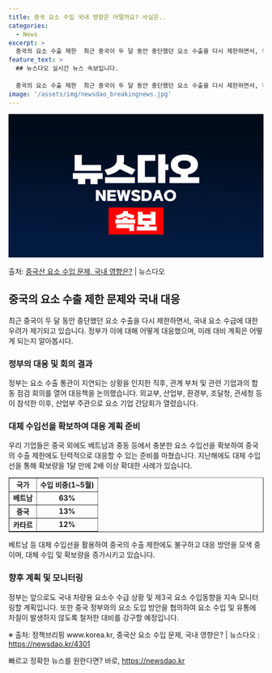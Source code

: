 ```yaml
---
title: 중국 요소 수입 국내 영향은 어떨까요? 사실은..
categories:
  - News
excerpt: >
  중국의 요소 수출 제한  최근 중국이 두 달 동안 중단했던 요소 수출을 다시 제한하면서, 국내 요소 수급에 …
feature_text: >
  ## 뉴스다오 실시간 뉴스 속보입니다.

  중국의 요소 수출 제한  최근 중국이 두 달 동안 중단했던 요소 수출을 다시 제한하면서, 국내 요소 수급에 …
image: '/assets/img/newsdao_breakingnews.jpg'
---
```


![뉴스다오 속보](/assets/img/newsdao_breakingnews.jpg)

<p>출처: <a href="https://newsdao.kr/4301" rel="dofollow">중국산 요소 수입 문제, 국내 영향은?</a> | 뉴스다오</p>

<h2 data-ke-size="size26">중국의 요소 수출 제한 문제와 국내 대응</h2>

<p data-ke-size="size16">최근 중국이 두 달 동안 중단했던 요소 수출을 다시 제한하면서, 국내 요소 수급에 대한 우려가 제기되고 있습니다. 정부가 이에 대해 어떻게 대응했으며, 미래 대비 계획은 어떻게 되는지 알아봅시다.</p>

<h3>정부의 대응 및 회의 결과</h3>
<p data-ke-size="size16">정부는 요소 수출 통관이 지연되는 상황을 인지한 직후, 관계 부처 및 관련 기업과의 합동 점검 회의를 열어 대응책을 논의했습니다. 외교부, 산업부, 환경부, 조달청, 관세청 등이 참석한 이후, 산업부 주관으로 요소 기업 간담회가 열렸습니다.</p>

<h3>대체 수입선을 확보하여 대응 계획 준비</h3>
<p data-ke-size="size16">우리 기업들은 중국 외에도 베트남과 중동 등에서 충분한 요소 수입선을 확보하여 중국의 수출 제한에도 탄력적으로 대응할 수 있는 준비를 마쳤습니다. 지난해에도 대체 수입선을 통해 확보량을 1달 만에 2배 이상 확대한 사례가 있습니다.</p>
<table border="1" style="width: 100%;">
<tbody>
<tr>
<td style="text-align: center; height: 17px;"><b>국가</b></td>
<td style="text-align: center; height: 17px;"><b>수입 비중(1~5월)</b></td>
</tr>
<tr>
<td style="text-align: center; height: 17px;"><b>베트남</b></td>
<td style="text-align: center; height: 17px;"><b>63%</b></td>
</tr>
<tr>
<td style="text-align: center; height: 17px;"><b>중국</b></td>
<td style="text-align: center; height: 17px;"><b>13%</b></td>
</tr>
<tr>
<td style="text-align: center; height: 17px;"><b>카타르</b></td>
<td style="text-align: center; height: 17px;"><b>12%</b></td>
</tr>
</tbody>
</table>
<p data-ke-size="size16">베트남 등 대체 수입선을 활용하여 중국의 수출 제한에도 불구하고 대응 방안을 모색 중이며, 대체 수입 및 확보량을 증가시키고 있습니다.</p>

<h3>향후 계획 및 모니터링</h3>
<p data-ke-size="size16">정부는 앞으로도 국내 차량용 요소수 수급 상황 및 제3국 요소 수입동향을 지속 모니터링할 계획입니다. 또한 중국 정부와의 요소 도입 방안을 협의하여 요소 수입 및 유통에 차질이 발생하지 않도록 철저한 대비를 강구할 예정입니다.</p>

<p data-ke-size="size16">※ 출처: 정책브리핑 www.korea.kr, 중국산 요소 수입 문제, 국내 영향은? | 뉴스다오  : <a href="https://newsdao.kr/4301">https://newsdao.kr/4301</a></p> 

빠르고 정확한 뉴스를 원한다면? 바로, <a href="https://newsdao.kr" rel="dofollow">https://newsdao.kr</a>


